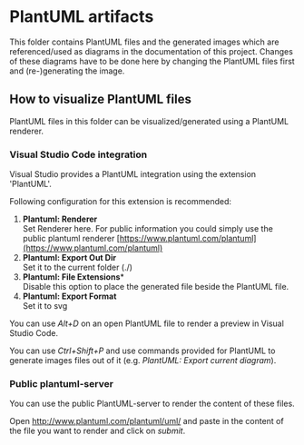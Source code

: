 <!---
  Copyright (c) 2021 Bosch.IO GmbH

  This Source Code Form is subject to the terms of the Mozilla Public
  License, v. 2.0. If a copy of the MPL was not distributed with this
  file, You can obtain one at https://mozilla.org/MPL/2.0/.

  SPDX-License-Identifier: MPL-2.0
-->

# PlantUML artifacts

This folder contains PlantUML files and the generated images which are referenced/used as diagrams in the documentation of this project. Changes of these diagrams have to be done here by changing the PlantUML files first and (re-)generating the image.

## How to visualize PlantUML files

PlantUML files in this folder can be visualized/generated using a PlantUML renderer.

### Visual Studio Code integration

Visual Studio provides a PlantUML integration using the extension 'PlantUML'.

Following configuration for this extension is recommended:

1. **Plantuml: Renderer**</br>
   Set Renderer here. For public information you could simply use the public plantuml renderer [https://www.plantuml.com/plantuml](https://www.plantuml.com/plantuml)
2. **Plantuml: Export Out Dir**</br>
   Set it to the current folder (./)
3. **Plantuml: File Extensions***</br>
   Disable this option to place the generated file beside the PlantUML file.
4. **Plantuml: Export Format**</br>
   Set it to svg

You can use _Alt+D_ on an open PlantUML file to render a preview in Visual Studio Code.

You can use _Ctrl+Shift+P_ and use commands provided for PlantUML to generate images files out of it (e.g. _PlantUML: Export current diagram_).

### Public plantuml-server

You can use the public PlantUML-server to render the content of these files.

Open http://www.plantuml.com/plantuml/uml/ and paste in the content of the file you want to render and click on _submit_.
